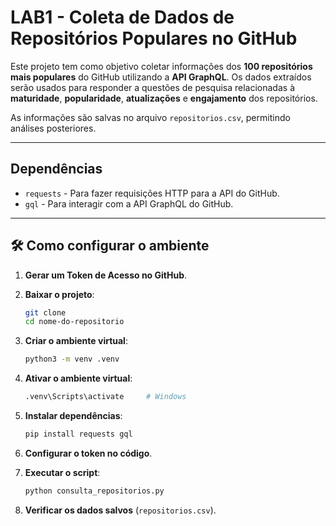 
#  LAB1 - Coleta de Dados de Repositórios Populares no GitHub

Este projeto tem como objetivo coletar informações dos **100 repositórios mais populares** do GitHub utilizando a **API GraphQL**. Os dados extraídos serão usados para responder a questões de pesquisa relacionadas à **maturidade**, **popularidade**, **atualizações** e **engajamento** dos repositórios.

As informações são salvas no arquivo `repositorios.csv`, permitindo análises posteriores.

---

##  Dependências

- `requests` - Para fazer requisições HTTP para a API do GitHub.
- `gql` - Para interagir com a API GraphQL do GitHub.

---

## 🛠 Como configurar o ambiente
1. **Gerar um Token de Acesso no GitHub**.
2. **Baixar o projeto**:

   ```bash
   git clone 
   cd nome-do-repositorio
   ```
3. **Criar o ambiente virtual**:

   ```bash
   python3 -m venv .venv
   ```

4. **Ativar o ambiente virtual**:

   ```bash
   .venv\Scripts\activate     # Windows
   ```

5. **Instalar dependências**:

   ```bash
   pip install requests gql
   ```
   
6. **Configurar o token no código**.
7. **Executar o script**:

   ```bash
   python consulta_repositorios.py
   ```

8. **Verificar os dados salvos** (`repositorios.csv`).

